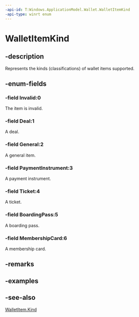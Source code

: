```yaml
---
-api-id: T:Windows.ApplicationModel.Wallet.WalletItemKind
-api-type: winrt enum
---
```


<!-- Enumeration syntax
public enum Windows.ApplicationModel.Wallet.WalletItemKind : int
-->

# WalletItemKind

## -description
Represents the kinds (classifications) of wallet items supported.

## -enum-fields
### -field Invalid:0
The item is invalid.

### -field Deal:1
A deal.

### -field General:2
A general item.

### -field PaymentInstrument:3
A payment instrument.

### -field Ticket:4
A ticket.

### -field BoardingPass:5
A boarding pass.

### -field MembershipCard:6
A membership card.


## -remarks

## -examples

## -see-also
[WalletItem.Kind](walletitem_kind.md)